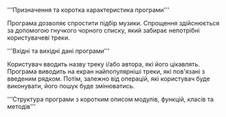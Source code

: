 '''Призначення та коротка характеристика програми'''

Програма дозволяє спростити підбір музики. Спрощення здійснюється за допомогою гнучкого чорного списку, який забирає непотрібні користувачеві треки.

'''Вхідні та вихідні дані програми'''

Користувач вводить назву треку і/або автора, які його цікавлять. Програма виводить на екран найпопулярніші треки, які пов'язані з введеним рядком. Потім, залежно від операцій, які користувач буде виконувати, його пошук буде змінюватись.

'''Структура програми з коротким описом модулів, функцій, класів та методів'''
